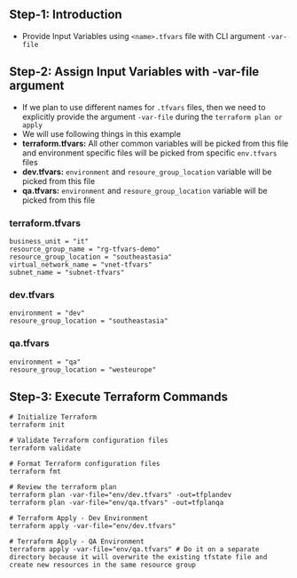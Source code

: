 
## Step-1: Introduction
- Provide Input Variables using `<name>.tfvars` file with CLI 
argument `-var-file`

## Step-2: Assign Input Variables with -var-file argument
- If we plan to use different names for  `.tfvars` files, then we need to explicitly provide the argument `-var-file` during the `terraform plan or apply`
- We will use following things in this example
- **terraform.tfvars:** All other common variables will be picked from this file and environment specific files will be picked from specific `env.tfvars` files
- **dev.tfvars:** `environment` and `resoure_group_location` variable will be picked from this file
- **qa.tfvars:** `environment` and `resoure_group_location` variable will be picked from this file
### terraform.tfvars
```t
business_unit = "it"
resource_group_name = "rg-tfvars-demo"
resource_group_location = "southeastasia"
virtual_network_name = "vnet-tfvars"
subnet_name = "subnet-tfvars"
```
### dev.tfvars
```t
environment = "dev"
resoure_group_location = "southeastasia"
```
### qa.tfvars
```t
environment = "qa"
resoure_group_location = "westeurope"
```

## Step-3: Execute Terraform Commands
```t
# Initialize Terraform
terraform init

# Validate Terraform configuration files
terraform validate

# Format Terraform configuration files
terraform fmt

# Review the terraform plan
terraform plan -var-file="env/dev.tfvars" -out=tfplandev
terraform plan -var-file="env/qa.tfvars" -out=tfplanqa

# Terraform Apply - Dev Environment
terraform apply -var-file="env/dev.tfvars" 

# Terraform Apply - QA Environment
terraform apply -var-file="env/qa.tfvars" # Do it on a separate directory because it will overwrite the existing tfstate file and create new resources in the same resource group
```